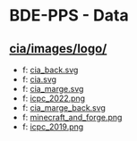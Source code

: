 # BDE-PPS - Data

## [cia/images/logo/](https://data.bde-pps.fr/cia/images/logo/)

- f: [cia_back.svg](https://data.bde-pps.fr/cia/images/logo/cia_back.svg)
- f: [cia.svg](https://data.bde-pps.fr/cia/images/logo/cia.svg)
- f: [cia_marge.svg](https://data.bde-pps.fr/cia/images/logo/cia_marge.svg)
- f: [icpc_2022.png](https://data.bde-pps.fr/cia/images/logo/icpc_2022.png)
- f: [cia_marge_back.svg](https://data.bde-pps.fr/cia/images/logo/cia_marge_back.svg)
- f: [minecraft_and_forge.png](https://data.bde-pps.fr/cia/images/logo/minecraft_and_forge.png)
- f: [icpc_2019.png](https://data.bde-pps.fr/cia/images/logo/icpc_2019.png)

